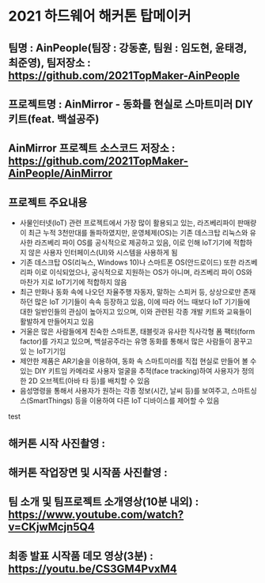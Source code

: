 # 2021 하드웨어 해커톤 탑메이커

## 팀명 : AinPeople(팀장 : 강동훈, 팀원 : 임도현, 윤태경, 최준영), 팀저장소 : https://github.com/2021TopMaker-AinPeople
## 프로젝트명 : AinMirror - 동화를 현실로 스마트미러 DIY 키트(feat. 백설공주)
## AinMirror 프로젝트 소스코드 저장소 : https://github.com/2021TopMaker-AinPeople/AinMirror

## 프로젝트 주요내용
* 사물인터넷(IoT) 관련 프로젝트에서 가장 많이 활용되고 있는, 라즈베리파이 판매량이
최근 누적 3천만대를 돌파하였지만, 운영체제(OS)는 기존 데스크탑 리눅스와 유사한
라즈베리 파이 OS를 공식적으로 제공하고 있음, 이로 인해 IoT기기에 적합하지 않은
사용자 인터페이스(UI)와 시스템을 사용하게 됨
* 기존 데스크탑 OS(리눅스, Windows 10)나 스마트폰 OS(안드로이드) 또한 라즈베리파
이로 이식되었으나, 공식적으로 지원하는 OS가 아니며, 라즈베리 파이 OS와 마찬가
지로 IoT기기에 적합하지 않음
* 최근 만화나 동화 속에 나오던 자율주행 자동자, 말하는 스피커 등, 상상으로만 존재
하던 많은 IoT 기기들이 속속 등장하고 있음, 이에 따라 어느 때보다 IoT 기기들에
대한 일반인들의 관심이 높아지고 있으며, 이와 관련된 각종 개발 키트와 교육들이
활발하게 만들어지고 있음
* 거울은 많은 사람들에게 친숙한 스마트폰, 태블릿과 유사한 직사각형 폼 팩터(form
factor)를 가지고 있으며, 백설공주라는 유명 동화를 통해서 많은 사람들이 꿈꾸고 있
는 IoT기기임
* 제안한 제품은 AR기술을 이용하여, 동화 속 스마트미러를 직접 현실로 만들어 볼 수
있는 DIY 키트임
카메라로 사용자 얼굴을 추적(face tracking)하여 사용자가 정의한 2D 오브젝트(아바
타 등)를 배치할 수 있음
* 음성명령을 통해서 사용자가 원하는 각종 정보(시간, 날씨 등)를 보여주고, 스마트싱
스(SmartThings) 등을 이용하여 다른 IoT 디바이스를 제어할 수 있음

test

## 해커톤 시작 사진촬영 : 
## 해커톤 작업장면 및 시작품 사진촬영 : 
## 팀 소개 및 팀프로젝트 소개영상(10분 내외) : https://www.youtube.com/watch?v=CKjwMcjn5Q4

## 최종 발표 시작품 데모 영상(3분) : https://youtu.be/CS3GM4PvxM4

